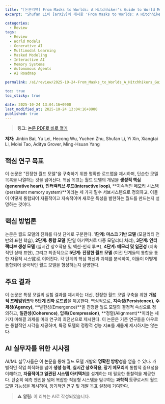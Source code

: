 ```yaml
---
title: "[논문리뷰] From Masks to Worlds: A Hitchhiker's Guide to World Models"
excerpt: "Shufan Li이 [arXiv]에 게시한 'From Masks to Worlds: A Hitchhiker's Guide to World Models' 논문에 대한 자세한 리뷰입니다."

categories:
  - Review
tags:
  - Review
  - World Models
  - Generative AI
  - Multimodal Learning
  - Masked Modeling
  - Interactive AI
  - Memory Systems
  - Autonomous Agents
  - AI Roadmap

permalink: /ai/review/2025-10-24-From_Masks_to_Worlds_A_Hitchhikers_Guide_to_World_Models/

toc: true
toc_sticky: true

date: 2025-10-24 13:04:16+0900
last_modified_at: 2025-10-24 13:04:16+0900
published: true
---
```

> **링크:** [논문 PDF로 바로 열기](https://arxiv.org/abs/2510.20668)

**저자:** Jinbin Bai, Yu Lei, Hecong Wu, Yuchen Zhu, Shufan Li, Yi Xin, Xiangtai Li, Molei Tao, Aditya Grover, Ming-Hsuan Yang



## 핵심 연구 목표
이 논문은 "진정한 월드 모델"을 구축하기 위한 명확한 로드맵을 제시하며, 단순한 모델 목록을 나열하는 것을 넘어선다. 핵심 목표는 월드 모델의 개념을 **생성적 핵심(generative heart)**, **인터랙티브 루프(interactive loop)**, **지속적인 메모리 시스템(persistent memory system)**이라는 세 가지 필수 서브시스템으로 정의하고, 이들이 어떻게 통합되어 자율적이고 지속적이며 새로운 특성을 발현하는 월드를 만드는지 설명하는 것이다.

## 핵심 방법론
논문은 월드 모델의 진화를 다섯 단계로 구분한다. **1단계: 마스크 기반 모델** (모달리티 전반의 표현 학습), **2단계: 통합 모델** (단일 아키텍처로 다중 모달리티 처리), **3단계: 인터랙티브 생성 모델** (실시간 상호작용 및 액션-인식 루프), **4단계: 메모리 및 일관성** (지속적인 상태 표현), 그리고 최종적으로 **5단계: 진정한 월드 모델** (이전 단계들의 통합을 통한 자율적 시스템)로 이어진다. 각 단계의 핵심 혁신과 과제를 분석하여, 이들이 어떻게 통합되어 궁극적인 월드 모델을 형성하는지 설명한다.

## 주요 결과
이 논문은 특정 모델의 실험 결과를 제시하는 대신, 진정한 월드 모델 구축을 위한 **개념적 프레임워크**와 **5단계 진화 로드맵**을 제공한다. 핵심적으로, **지속성(Persistence)**, **주체성(Agency)**, **발현성(Emergence)**을 진정한 월드 모델의 결정적 속성으로 정의하고, **일관성(Coherence)**, **압축(Compression)**, **정렬(Alignment)**이라는 세 가지 미해결 과제를 미래 연구의 최전선으로 제시한다. 이 논문은 기존 연구들을 아우르는 통합적인 시각을 제공하며, 특정 모델의 정량적 성능 지표를 새롭게 제시하지는 않는다.

## AI 실무자를 위한 시사점
AI/ML 실무자들은 이 논문을 통해 월드 모델 개발의 **명확한 방향성**을 얻을 수 있다. 개별적인 작업 최적화를 넘어 **생성 능력, 실시간 상호작용, 장기 메모리**의 통합적 중요성을 이해하고, **자율적이고 일관된 시스템 아키텍처**를 설계하는 데 필요한 통찰력을 제공한다. 단순히 예측 엔진을 넘어 복잡한 적응형 시스템을 탐구하는 **과학적 도구**로서의 월드 모델 가능성을 제시하여, 장기적인 연구 및 개발 목표 설정에 기여한다.

> ⚠️ **알림:** 이 리뷰는 AI로 작성되었습니다.